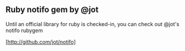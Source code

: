 
## Ruby notifo gem by @jot

Until an official library for ruby is checked-in, you can check out @jot's notifo rubygem

[http://github.com/jot/notifo]
